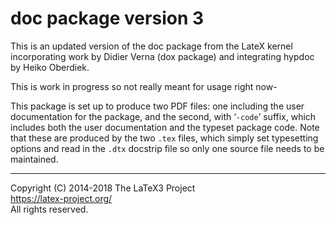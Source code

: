 doc package version 3
=================================================

This is an updated version of the doc package from the LateX kernel
incorporating work by Didier Verna (dox package) and integrating
hypdoc by Heiko Oberdiek.

This is work in progress so not really meant for usage right now-

This package is set up to produce two PDF files: one including the
user documentation for the package, and the second, with ‘`-code`’
suffix, which includes both the user documentation and the typeset
package code.  Note that these are produced by the two `.tex` files,
which simply set typesetting options and read in the `.dtx` docstrip
file so only one source file needs to be maintained.


-----

Copyright (C) 2014-2018 The LaTeX3 Project <br />
<https://latex-project.org/> <br />
All rights reserved.
